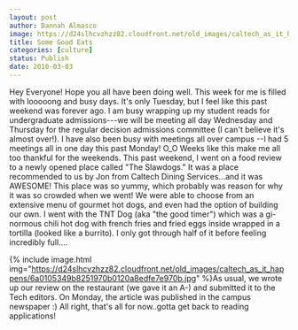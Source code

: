 ```yaml
---
layout: post
author: Dannah Almasco
image: https://d24slhcvzhzz82.cloudfront.net/old_images/caltech_as_it_happens/6a0105349b8251970b0120a8edfa5f970b.jpg
title: Some Good Eats
categories: [culture]
status: Publish
date: 2010-03-03
---
```


Hey Everyone!
Hope you all have been doing well. This week for me is filled with looooong and busy days. It's only Tuesday, but I feel like this past weekend was forever ago. I am busy wrapping up my student reads for undergraduate admissions---we will be meeting all day Wednesday and Thursday for the regular decision admissions committee (I can't believe it's almost over!). I have also been busy with meetings all over campus --I had 5 meetings all in one day this past Monday! O_O
Weeks like this make me all too thankful for the weekends. This past weekend, I went on a food review to a newly opened place called "The Slawdogs." It was a place recommended to us by Jon from Caltech Dining Services...and it was AWESOME!
This place was so yummy, which probably was reason for why it was so crowded when we went! We were able to choose from an extensive menu of gourmet hot dogs, and even had the option of building our own. I went with the TNT Dog (aka "the good timer") which was a gi-normous chili hot dog with french fries and fried eggs inside wrapped in a tortilla (looked like a burrito). I only got through half of it before feeling incredibly full....


{% include image.html img="https://d24slhcvzhzz82.cloudfront.net/old_images/caltech_as_it_happens/6a0105349b8251970b0120a8edfe7e970b.jpg" %}As usual, we wrote up our review on the restaurant (we gave it an A-) and submitted it to the Tech editors. On Monday, the article was published in the campus newspaper :)
All right, that's all for now..gotta get back to reading applications!
